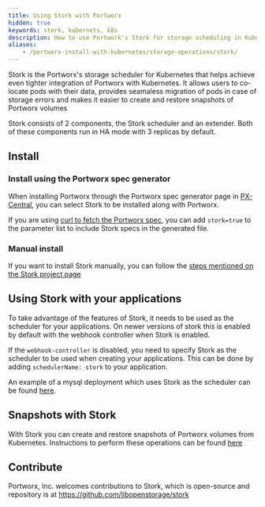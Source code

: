 ```yaml
---
title: Using Stork with Portworx
hidden: true
keywords: stork, kubernets, k8s
description: How to use Portwork's Stork for storage scheduling in Kubernetes.
aliases:
    - /portworx-install-with-kubernetes/storage-operations/stork/
---
```

Stork is the Portworx's storage scheduler for Kubernetes that helps achieve even tighter integration of
Portworx with Kubernetes. It allows users to co-locate pods with their data,
provides seamaless migration of pods in case of storage errors and makes it
easier to create and restore snapshots of Portworx volumes

Stork consists of 2 components, the Stork scheduler and an extender. Both of these components run in HA mode with 3 replicas by default.

## Install

### Install using the Portworx spec generator
When installing Portworx through the Portworx spec generator page in [PX-Central](https://central.portworx.com),
you can select Stork to be installed along with Portworx.

If you are using [curl to fetch the Portworx spec](/operations/operate-kubernetes/px-k8s-spec-curl), you can add
`stork=true` to the parameter list to include Stork specs in the generated file.

### Manual install

If you want to install Stork manually, you can follow the [steps mentioned on the
Stork project page](https://github.com/libopenstorage/stork#running-stork)

## Using Stork with your applications

To take advantage of the features of Stork, it needs to be used as the scheduler for your applications. On newer versions of stork this is enabled by default with the webhook controller when Stork is enabled.

If the `webhook-controller` is disabled, you need to specify Stork as the
scheduler to be used when creating your applications. This can be done by adding
`schedulerName: stork` to your application.

An example of a mysql deployment which uses Stork as the scheduler can be found
[here](https://github.com/libopenstorage/stork/blob/master/specs/mysql.yaml).

## Snapshots with Stork

With Stork you can create and restore snapshots of Portworx volumes from Kubernetes. Instructions to perform these operations can be found
[here](/operations/operate-kubernetes/storage-operations/create-snapshots)

## Contribute

Portworx, Inc. welcomes contributions to Stork, which is open-source and repository is at https://github.com/libopenstorage/stork
